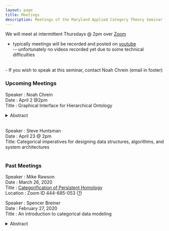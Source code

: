 ```yaml
---
layout: page
title: Meetings
description: Meetings of the Maryland Applied Category Theory Seminar
---
```

We will meet at intermittent Thursdays @ 2pm over [Zoom](zoom.us)
- typically meetings will be recorded and posted on [youtube](https://www.youtube.com/channel/UCt912tGdm6vYlIMCqklxfoQ)  
-- unfortunately no videos recorded yet due to some technical difficulties  
<br/>
- If you wish to speak at this seminar, contact Noah Chrein (email in footer)

### Upcoming Meetings
Speaker : Noah Chrein  
Date : April 2 @2pm  
Title : Graphical Interface for Hierarchical Ontology  
<details><summary>Abstract</summary>
<p>
I will speak about hierarchical methods of conceptual representation and a graphical interface I built over the summer to interact with them.
</p>
</details>  
<br/>


Speaker : Steve Huntsman  
Date : April 23 @ 2pm  
Title: Categorical imperatives for designing data structures, algorithms, and system architectures  
<br/>

### Past Meetings
Speaker : Mike Rawson  
Date : March 26, 2020  
Title : [Categorification of Persistent Homology](../assets/docs/Mike_Rawson_March_26.pdf)  
Location : Zoom ID 444-685-053 ([?](https://zoom.us/join))
<br/>

Speaker : Spencer Breiner  
Date : February 27, 2020  
Title : An introduction to categorical data modeling  
<details><summary>Abstract</summary>
<p>
This talk will give an informal and accessible introduction to the use of category theory for modeling logical (or ontological) information. Topics will include the relationship between categories and graphs, logical structures in a category and functorial semantics. If time allows, I will also say a bit about how these approaches generalize to other structures like monoidal categories and operads.
</p>
</details>
<br/>
